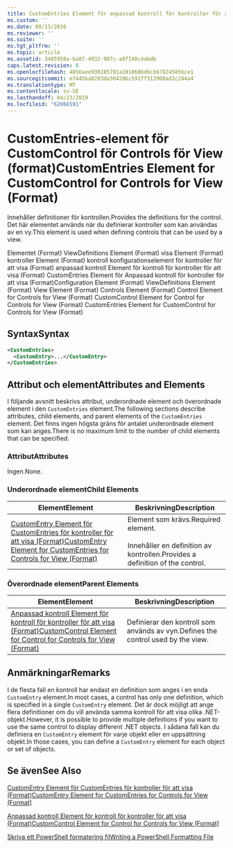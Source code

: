 ```yaml
---
title: CustomEntries Element för anpassad kontroll för kontroller för att visa (Format) | Microsoft Docs
ms.custom: ''
ms.date: 09/13/2016
ms.reviewer: ''
ms.suite: ''
ms.tgt_pltfrm: ''
ms.topic: article
ms.assetid: 3485958a-ba87-4932-907c-a8f140c4abdb
caps.latest.revision: 8
ms.openlocfilehash: 4856aee930285781a101868bd6cb67824585bce1
ms.sourcegitcommit: e7445ba8203da304286c591ff513900ad1c244a4
ms.translationtype: MT
ms.contentlocale: sv-SE
ms.lasthandoff: 04/23/2019
ms.locfileid: "62066591"
---
```

# <a name="customentries-element-for-customcontrol-for-controls-for-view-format"></a><span data-ttu-id="d1331-102">CustomEntries-element för CustomControl för Controls för View (format)</span><span class="sxs-lookup"><span data-stu-id="d1331-102">CustomEntries Element for CustomControl for Controls for View (Format)</span></span>

<span data-ttu-id="d1331-103">Innehåller definitioner för kontrollen.</span><span class="sxs-lookup"><span data-stu-id="d1331-103">Provides the definitions for the control.</span></span> <span data-ttu-id="d1331-104">Det här elementet används när du definierar kontroller som kan användas av en vy.</span><span class="sxs-lookup"><span data-stu-id="d1331-104">This element is used when defining controls that can be used by a view.</span></span>

<span data-ttu-id="d1331-105">Elementet (Format) ViewDefinitions Element (Format) visa Element (Format) kontroller Element (Format) kontroll konfigurationselement för kontroller för att visa (Format) anpassad kontroll Element för kontroll för kontroller för att visa (Format) CustomEntries Element för Anpassad kontroll för kontroller för att visa (Format)</span><span class="sxs-lookup"><span data-stu-id="d1331-105">Configuration Element (Format) ViewDefinitions Element (Format) View Element (Format) Controls Element (Format) Control Element for Controls for View (Format) CustomControl Element for Control for Controls for View (Format) CustomEntries Element for CustomControl for Controls for View (Format)</span></span>

## <a name="syntax"></a><span data-ttu-id="d1331-106">Syntax</span><span class="sxs-lookup"><span data-stu-id="d1331-106">Syntax</span></span>

```xml
<CustomEntries>
  <CustomEntry>...</CustomEntry>
</CustomEntries>
```

## <a name="attributes-and-elements"></a><span data-ttu-id="d1331-107">Attribut och element</span><span class="sxs-lookup"><span data-stu-id="d1331-107">Attributes and Elements</span></span>

<span data-ttu-id="d1331-108">I följande avsnitt beskrivs attribut, underordnade element och överordnade element i den `CustomEntries` element.</span><span class="sxs-lookup"><span data-stu-id="d1331-108">The following sections describe attributes, child elements, and parent elements of the `CustomEntries` element.</span></span> <span data-ttu-id="d1331-109">Det finns ingen högsta gräns för antalet underordnade element som kan anges.</span><span class="sxs-lookup"><span data-stu-id="d1331-109">There is no maximum limit to the number of child elements that can be specified.</span></span>

### <a name="attributes"></a><span data-ttu-id="d1331-110">Attribut</span><span class="sxs-lookup"><span data-stu-id="d1331-110">Attributes</span></span>

<span data-ttu-id="d1331-111">Ingen.</span><span class="sxs-lookup"><span data-stu-id="d1331-111">None.</span></span>

### <a name="child-elements"></a><span data-ttu-id="d1331-112">Underordnade element</span><span class="sxs-lookup"><span data-stu-id="d1331-112">Child Elements</span></span>

|<span data-ttu-id="d1331-113">Element</span><span class="sxs-lookup"><span data-stu-id="d1331-113">Element</span></span>|<span data-ttu-id="d1331-114">Beskrivning</span><span class="sxs-lookup"><span data-stu-id="d1331-114">Description</span></span>|
|-------------|-----------------|
|[<span data-ttu-id="d1331-115">CustomEntry Element för CustomEntries för kontroller för att visa (Format)</span><span class="sxs-lookup"><span data-stu-id="d1331-115">CustomEntry Element for CustomEntries for Controls for View (Format)</span></span>](./customentry-element-for-customentries-for-controls-for-view-format.md)|<span data-ttu-id="d1331-116">Element som krävs.</span><span class="sxs-lookup"><span data-stu-id="d1331-116">Required element.</span></span><br /><br /> <span data-ttu-id="d1331-117">Innehåller en definition av kontrollen.</span><span class="sxs-lookup"><span data-stu-id="d1331-117">Provides a definition of the control.</span></span>|

### <a name="parent-elements"></a><span data-ttu-id="d1331-118">Överordnade element</span><span class="sxs-lookup"><span data-stu-id="d1331-118">Parent Elements</span></span>

|<span data-ttu-id="d1331-119">Element</span><span class="sxs-lookup"><span data-stu-id="d1331-119">Element</span></span>|<span data-ttu-id="d1331-120">Beskrivning</span><span class="sxs-lookup"><span data-stu-id="d1331-120">Description</span></span>|
|-------------|-----------------|
|[<span data-ttu-id="d1331-121">Anpassad kontroll Element för kontroll för kontroller för att visa (Format)</span><span class="sxs-lookup"><span data-stu-id="d1331-121">CustomControl Element for Control for Controls for View (Format)</span></span>](./customcontrol-element-for-control-for-controls-for-view-format.md)|<span data-ttu-id="d1331-122">Definierar den kontroll som används av vyn.</span><span class="sxs-lookup"><span data-stu-id="d1331-122">Defines the control used by the view.</span></span>|

## <a name="remarks"></a><span data-ttu-id="d1331-123">Anmärkningar</span><span class="sxs-lookup"><span data-stu-id="d1331-123">Remarks</span></span>

<span data-ttu-id="d1331-124">I de flesta fall en kontroll har endast en definition som anges i en enda `CustomEntry` element.</span><span class="sxs-lookup"><span data-stu-id="d1331-124">In most cases, a control has only one definition, which is specified in a single `CustomEntry` element.</span></span> <span data-ttu-id="d1331-125">Det är dock möjligt att ange flera definitioner om du vill använda samma kontroll för att visa olika .NET-objekt.</span><span class="sxs-lookup"><span data-stu-id="d1331-125">However, it is possible to provide multiple definitions if you want to use the same control to display different .NET objects.</span></span> <span data-ttu-id="d1331-126">I sådana fall kan du definiera en `CustomEntry` element för varje objekt eller en uppsättning objekt.</span><span class="sxs-lookup"><span data-stu-id="d1331-126">In those cases, you can define a `CustomEntry` element for each object or set of objects.</span></span>

## <a name="see-also"></a><span data-ttu-id="d1331-127">Se även</span><span class="sxs-lookup"><span data-stu-id="d1331-127">See Also</span></span>

[<span data-ttu-id="d1331-128">CustomEntry Element för CustomEntries för kontroller för att visa (Format)</span><span class="sxs-lookup"><span data-stu-id="d1331-128">CustomEntry Element for CustomEntries for Controls for View (Format)</span></span>](./customentry-element-for-customentries-for-controls-for-view-format.md)

[<span data-ttu-id="d1331-129">Anpassad kontroll Element för kontroll för kontroller för att visa (Format)</span><span class="sxs-lookup"><span data-stu-id="d1331-129">CustomControl Element for Control for Controls for View (Format)</span></span>](./customcontrol-element-for-control-for-controls-for-view-format.md)

[<span data-ttu-id="d1331-130">Skriva ett PowerShell formatering fil</span><span class="sxs-lookup"><span data-stu-id="d1331-130">Writing a PowerShell Formatting File</span></span>](./writing-a-powershell-formatting-file.md)
